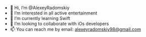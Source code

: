 - 👋 Hi, I’m @AlexeyRadomskiy
- 👀 I’m interested in all active entertainment
- 🌱 I’m currently learning Swift
- 💞️ I’m looking to collaborate with iOs developers
- 📫 You can reach me by email: alexeyradomskiy98@gmail.com
